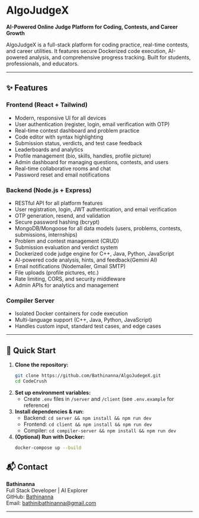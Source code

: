 
# AlgoJudgeX

**AI-Powered Online Judge Platform for Coding, Contests, and Career Growth**

AlgoJudgeX is a full-stack platform for coding practice, real-time contests, and career utilities. It features secure Dockerized code execution, AI-powered analysis, and comprehensive progress tracking. Built for students, professionals, and educators.

---

## ✨ Features

### Frontend (React + Tailwind)
- Modern, responsive UI for all devices
- User authentication (register, login, email verification with OTP)
- Real-time contest dashboard and problem practice
- Code editor with syntax highlighting
- Submission status, verdicts, and test case feedback
- Leaderboards and analytics
- Profile management (bio, skills, handles, profile picture)
- Admin dashboard for managing questions, contests, and users
- Real-time collaborative rooms and chat
- Password reset and email notifications

### Backend (Node.js + Express)
- RESTful API for all platform features
- User registration, login, JWT authentication, and email verification
- OTP generation, resend, and validation
- Secure password hashing (bcrypt)
- MongoDB/Mongoose for all data models (users, problems, contests, submissions, internships)
- Problem and contest management (CRUD)
- Submission evaluation and verdict system
- Dockerized code judge engine for C++, Java, Python, JavaScript
- AI-powered code analysis, hints, and feedback(Gemini AI)
- Email notifications (Nodemailer, Gmail SMTP)
- File uploads (profile pictures, etc.)
- Rate limiting, CORS, and security middleware
- Admin APIs for analytics and management

### Compiler Server
- Isolated Docker containers for code execution
- Multi-language support (C++, Java, Python, JavaScript)
- Handles custom input, standard test cases, and edge cases

---
## 🚀 Quick Start

1. **Clone the repository:**
   ```bash
   git clone https://github.com/Bathinanna/AlgoJudegeX.git
   cd CodeCrush
   ```
2. **Set up environment variables:**
   - Create `.env` files in `/server` and `/client` (see `.env.example` for reference)
3. **Install dependencies & run:**
   - Backend: `cd server && npm install && npm run dev`
   - Frontend: `cd client && npm install && npm run dev`
   - Compiler: `cd compiler-server && npm install && npm run dev`
4. **(Optional) Run with Docker:**
   ```bash
   docker-compose up --build
   ```

## 📬 Contact

**Bathinanna**  
Full Stack Developer | AI Explorer  
GitHub: [Bathinanna](https://github.com/Bathinanna)  
Email: [bathinibathinanna@gmail.com](mailto:bathinibathinanna@gmail.com)

---







